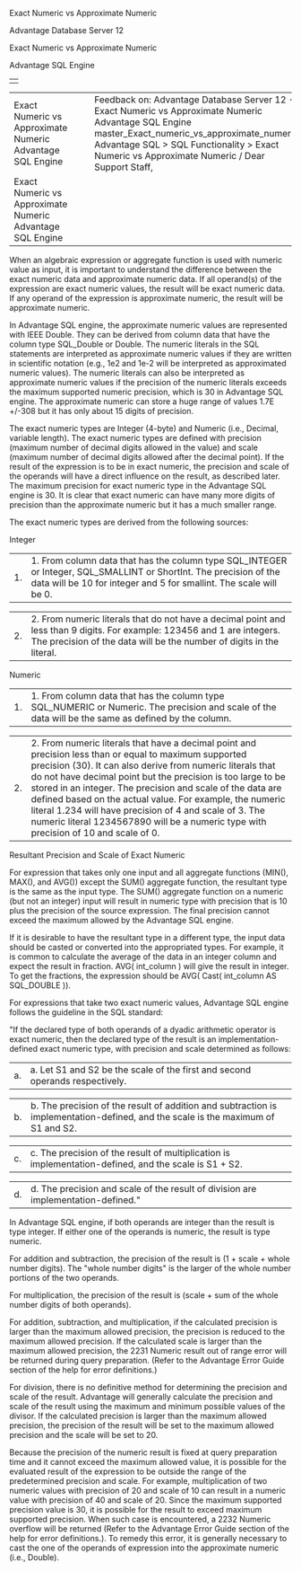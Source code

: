 Exact Numeric vs Approximate Numeric




Advantage Database Server 12  

Exact Numeric vs Approximate Numeric

Advantage SQL Engine

|  |
| --- |
|  |

|  |  |  |  |  |
| --- | --- | --- | --- | --- |
| Exact Numeric vs Approximate Numeric  Advantage SQL Engine |  |  | Feedback on: Advantage Database Server 12 - Exact Numeric vs Approximate Numeric Advantage SQL Engine master\_Exact\_numeric\_vs\_approximate\_numeric Advantage SQL > SQL Functionality > Exact Numeric vs Approximate Numeric / Dear Support Staff, |  |
| Exact Numeric vs Approximate Numeric  Advantage SQL Engine |  |  |  |  |

When an algebraic expression or aggregate function is used with numeric value as input, it is important to understand the difference between the exact numeric data and approximate numeric data. If all operand(s) of the expression are exact numeric values, the result will be exact numeric data. If any operand of the expression is approximate numeric, the result will be approximate numeric.

In Advantage SQL engine, the approximate numeric values are represented with IEEE Double. They can be derived from column data that have the column type SQL\_Double or Double. The numeric literals in the SQL statements are interpreted as approximate numeric values if they are written in scientific notation (e.g., 1e2 and 1e-2 will be interpreted as approximated numeric values). The numeric literals can also be interpreted as approximate numeric values if the precision of the numeric literals exceeds the maximum supported numeric precision, which is 30 in Advantage SQL engine. The approximate numeric can store a huge range of values 1.7E +/-308 but it has only about 15 digits of precision.

The exact numeric types are Integer (4-byte) and Numeric (i.e., Decimal, variable length). The exact numeric types are defined with precision (maximum number of decimal digits allowed in the value) and scale (maximum number of decimal digits allowed after the decimal point). If the result of the expression is to be in exact numeric, the precision and scale of the operands will have a direct influence on the result, as described later. The maximum precision for exact numeric type in the Advantage SQL engine is 30. It is clear that exact numeric can have many more digits of precision than the approximate numeric but it has a much smaller range.

The exact numeric types are derived from the following sources:

Integer

|  |  |
| --- | --- |
| 1. | 1. From column data that has the column type SQL\_INTEGER or Integer, SQL\_SMALLINT or ShortInt. The precision of the data will be 10 for integer and 5 for smallint. The scale will be 0. |

|  |  |
| --- | --- |
| 2. | 2. From numeric literals that do not have a decimal point and less than 9 digits. For example: 123456 and 1 are integers. The precision of the data will be the number of digits in the literal. |

Numeric

|  |  |
| --- | --- |
| 1. | 1. From column data that has the column type SQL\_NUMERIC or Numeric. The precision and scale of the data will be the same as defined by the column. |

|  |  |
| --- | --- |
| 2. | 2. From numeric literals that have a decimal point and precision less than or equal to maximum supported precision (30). It can also derive from numeric literals that do not have decimal point but the precision is too large to be stored in an integer. The precision and scale of the data are defined based on the actual value. For example, the numeric literal 1.234 will have precision of 4 and scale of 3. The numeric literal 1234567890 will be a numeric type with precision of 10 and scale of 0. |

Resultant Precision and Scale of Exact Numeric

For expression that takes only one input and all aggregate functions (MIN(), MAX(), and AVG()) except the SUM() aggregate function, the resultant type is the same as the input type. The SUM() aggregate function on a numeric (but not an integer) input will result in numeric type with precision that is 10 plus the precision of the source expression. The final precision cannot exceed the maximum allowed by the Advantage SQL engine.

If it is desirable to have the resultant type in a different type, the input data should be casted or converted into the appropriated types. For example, it is common to calculate the average of the data in an integer column and expect the result in fraction. AVG( int\_column ) will give the result in integer. To get the fractions, the expression should be AVG( Cast( int\_column AS SQL\_DOUBLE )).

For expressions that take two exact numeric values, Advantage SQL engine follows the guideline in the SQL standard:

"If the declared type of both operands of a dyadic arithmetic operator is exact numeric, then the declared type of the result is an implementation-defined exact numeric type, with precision and scale determined as follows:

|  |  |
| --- | --- |
| a. | a. Let S1 and S2 be the scale of the first and second operands respectively. |

|  |  |
| --- | --- |
| b. | b. The precision of the result of addition and subtraction is implementation-defined, and the scale is the maximum of S1 and S2. |

|  |  |
| --- | --- |
| c. | c. The precision of the result of multiplication is implementation-defined, and the scale is S1 + S2. |

|  |  |
| --- | --- |
| d. | d. The precision and scale of the result of division are implementation-defined." |

In Advantage SQL engine, if both operands are integer than the result is type integer. If either one of the operands is numeric, the result is type numeric.

For addition and subtraction, the precision of the result is (1 + scale + whole number digits). The "whole number digits" is the larger of the whole number portions of the two operands.

For multiplication, the precision of the result is (scale + sum of the whole number digits of both operands).

For addition, subtraction, and multiplication, if the calculated precision is larger than the maximum allowed precision, the precision is reduced to the maximum allowed precision. If the calculated scale is larger than the maximum allowed precision, the 2231 Numeric result out of range error will be returned during query preparation. (Refer to the Advantage Error Guide section of the help for error definitions.)

For division, there is no definitive method for determining the precision and scale of the result. Advantage will generally calculate the precision and scale of the result using the maximum and minimum possible values of the divisor. If the calculated precision is larger than the maximum allowed precision, the precision of the result will be set to the maximum allowed precision and the scale will be set to 20.

Because the precision of the numeric result is fixed at query preparation time and it cannot exceed the maximum allowed value, it is possible for the evaluated result of the expression to be outside the range of the predetermined precision and scale. For example, multiplication of two numeric values with precision of 20 and scale of 10 can result in a numeric value with precision of 40 and scale of 20. Since the maximum supported precision value is 30, it is possible for the result to exceed maximum supported precision. When such case is encountered, a 2232 Numeric overflow will be returned (Refer to the Advantage Error Guide section of the help for error definitions.). To remedy this error, it is generally necessary to cast the one of the operands of expression into the approximate numeric (i.e., Double).